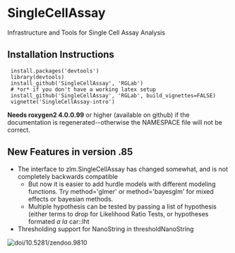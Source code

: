 SingleCellAssay
===============

Infrastructure and Tools for Single Cell Assay Analysis


Installation Instructions
------------
     install.packages('devtools')
     library(devtools)
     install_github('SingleCellAssay', 'RGLab')
     # *or* if you don't have a working latex setup
     install_github('SingleCellAssay', 'RGLab', build_vignettes=FALSE)
     vignette('SingleCellAssay-intro')

**Needs roxygen2 4.0.0.99** or higher (available on github) if the documentation is regenerated--otherwise the NAMESPACE file will not be correct.


New Features in version .85
------------
- The interface to zlm.SingleCellAssay has changed somewhat, and is not completely backwards compatible
    * But now it is easier to add hurdle models with different modeling functions.  Try method='glmer' or method='bayesglm' for mixed effects or bayesian methods.
    * Multiple hypothesis can be tested by passing a list of hypothesis (either terms to drop for Likelihood Ratio Tests, or hypotheses formated *a la* car::lht
- Thresholding support for NanoString in thresholdNanoString

![doi/10.5281/zendoo.9810](http://zenodo.org/badge/doi/10.5281/zenodo.9810.png)
